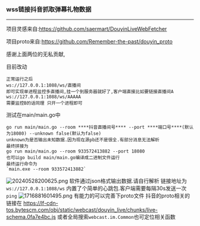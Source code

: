 ### wss链接抖音抓取弹幕礼物数据

---



项目灵感来自:https://github.com/saermart/DouyinLiveWebFetcher 

项目proto来自:https://github.com/Remember-the-past/douyin_proto

感谢上面两位的无私贡献,

目前改动

```
正常运行之后
ws://127.0.0.1:1088/ws/直播间
即可实现单进程监控多直播间,挂一个到服务器就好了,客户端直接比如要链接直播间A ws://127.0.0.1:1088/ws/AAAAA
需要监控B的话同理 只开一个进程即可
```

测试在main/main.go中

    go run main/main.go --room ****抖音直播间号**** --port ****端口号****(默认为18080) --unknown false(默认为false)
    unknown为是否输出未知数据.因为现在源pb还不是很全.有部分消息无法解析
    最终拼接为
    go run main/main.go --room 933572413882 --port 18080
    也可以go build main/main.go编译成二进制文件运行
    最终运行命令为
    `main.exe --room 933572413882`

![20240528200625.png](image%2FREADME%2F20240528200625.png)
软件通过json格式输出数据.请自行解析
链接地址为`ws://127.0.0.1:1088/ws`
内置了个简单的心跳包.客户端需要每隔30s发送一次`ping`
![1716881601495.png](image%2FREADME%2F1716881601495.png)
有能力的可以完善下proto文件 抖音的proto相关的链接在
https://lf-cdn-tos.bytescm.com/obj/static/webcast/douyin_live/chunks/live-schema.0fa7e4bc.js
或者全局搜索`webcast.im.Common`也可定位相关函数